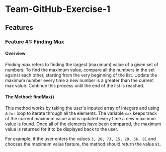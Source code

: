 # Team-GitHub-Exercise-1

## Features

### Feature #1: Finding Max

#### Overview
*Finding max* refers to finding the largest (maximum) value of a given set of numbers. To find the maximum value, compare all the numbers in the set against each other, starting from the very beginning of the list. Update the maximum number every time a new number is a greater than the current max value. Continue this process until the end of the list is reached.

#### The Method: findMax()
This method works by taking the user's inputed array of integers and using a `for` loop to iterate through all the elements. The variable `max` keeps track of the current maximum value and is updated every time a new maximum value is found. Once all of the elements have been compared, the maximum value is returned for it to be displayed back to the user. 

For example, if the user enters the values `3, 26, 73, 15, 29, 56, 81` and chooses the maximum value feature, the method should return the value `81`.
